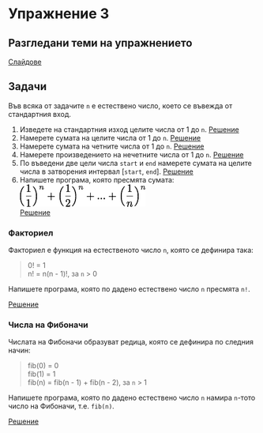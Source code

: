 Упражнение 3
============

Разгледани теми на упражнението
-------------------------------
[Слайдове](https://speakerdeck.com/dimitaruzunov/uvod-v-proghramiranieto-3)

Задачи
------
Във всяка от задачите `n` е естествено число,
което се въвежда от стандартния вход.

1. Изведете на стандартния изход целите числа от 1 до `n`.
[Решение](print-one-to-n.cpp)
2. Намерете сумата на целите числа от 1 до `n`.
[Решение](sum-one-to-n.cpp)
3. Намерете сумата на четните числа от 1 до `n`.
[Решение](sum-evens-one-to-n.cpp)
4. Намерете произведението на нечетните числа от 1 до `n`.
[Решение](product-odds-one-to-n.cpp)
5. По въведени две цели числа `start` и `end`
намерете сумата на целите числа в затворения интервал [`start`, `end`].
[Решение](sum-numbers-in-interval.cpp)
6. Напишете програма, която пресмята сумата:  
![sum](images/sum.png 'Sum')  
[Решение](sum-of-nth-powers.cpp)

### Факториел
Факториел е функция на естественото число `n`, която се дефинира така:
> 0! = 1  
> n! = n(n - 1)!, за `n` > 0

Напишете програма, която по дадено естествено число `n` пресмята `n!`.

[Решение](factorial.cpp)

### Числа на Фибоначи
Числата на Фибоначи образуват редица, която се дефинира по следния начин:
> fib(0) = 0  
> fib(1) = 1  
> fib(n) = fib(n - 1) + fib(n - 2), за `n` > 1

Напишете програма, която по дадено естествено число `n` намира
`n`-тото число на Фибоначи, т.е. `fib(n)`.

[Решение](fibonacci.cpp)
